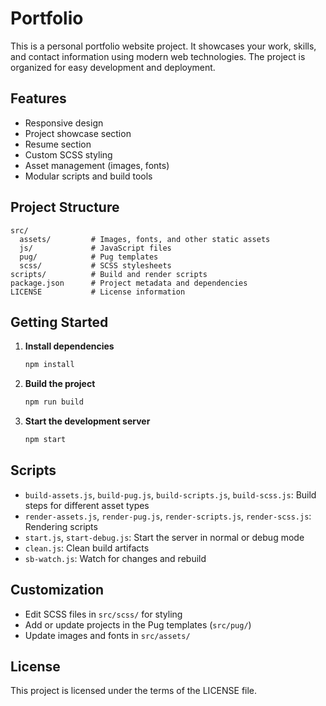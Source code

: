 # Portfolio

This is a personal portfolio website project. It showcases your work, skills, and contact information using modern web technologies. The project is organized for easy development and deployment.

## Features
- Responsive design
- Project showcase section
- Resume section
- Custom SCSS styling
- Asset management (images, fonts)
- Modular scripts and build tools

## Project Structure
```
src/
  assets/         # Images, fonts, and other static assets
  js/             # JavaScript files
  pug/            # Pug templates
  scss/           # SCSS stylesheets
scripts/          # Build and render scripts
package.json      # Project metadata and dependencies
LICENSE           # License information
```

## Getting Started
1. **Install dependencies**
   ```bash
   npm install
   ```
2. **Build the project**
   ```bash
   npm run build
   ```
3. **Start the development server**
   ```bash
   npm start
   ```

## Scripts
- `build-assets.js`, `build-pug.js`, `build-scripts.js`, `build-scss.js`: Build steps for different asset types
- `render-assets.js`, `render-pug.js`, `render-scripts.js`, `render-scss.js`: Rendering scripts
- `start.js`, `start-debug.js`: Start the server in normal or debug mode
- `clean.js`: Clean build artifacts
- `sb-watch.js`: Watch for changes and rebuild

## Customization
- Edit SCSS files in `src/scss/` for styling
- Add or update projects in the Pug templates (`src/pug/`)
- Update images and fonts in `src/assets/`

## License
This project is licensed under the terms of the LICENSE file.
